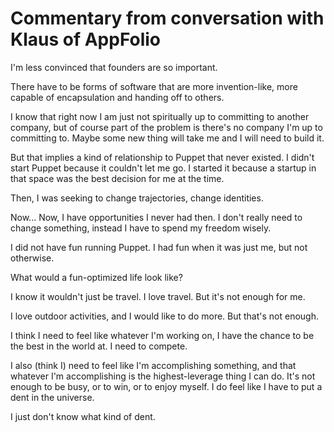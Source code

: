 # Commentary from conversation with Klaus of AppFolio

I'm less convinced that founders are so important.

There have to be forms of software that are more invention-like, more capable of encapsulation and handing off to others.

I know that right now I am just not spiritually up to committing to another company, but of course part of the problem is there's no company I'm up to committing to. Maybe some new thing will take me and I will need to build it.

But that implies a kind of relationship to Puppet that never existed. I didn't start Puppet because it couldn't let me go. I started it because a startup in that space was the best decision for me at the time.

Then, I was seeking to change trajectories, change identities.

Now... Now, I have opportunities I never had then. I don't really need to change something, instead I have to spend my freedom wisely.

I did not have fun running Puppet. I had fun when it was just me, but not otherwise.

What would a fun-optimized life look like?

I know it wouldn't just be travel. I love travel. But it's not enough for me.

I love outdoor activities, and I would like to do more. But that's not enough.

I think I need to feel like whatever I'm working on, I have the chance to be the best in the world at. I need to compete.

I also (think I) need to feel like I'm accomplishing something, and that whatever I'm accomplishing is the highest-leverage thing I can do. It's not enough to be busy, or to win, or to enjoy myself. I do feel like I have to put a dent in the universe.

I just don't know what kind of dent.
